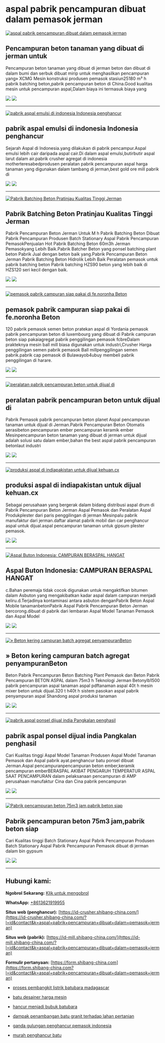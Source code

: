 # aspal pabrik pencampuran dibuat dalam pemasok jerman

<a href="https://swt.shibang-china.com/?l=id&img&k=aspal+pabrik+pencampuran+dibuat+dalam+pemasok+jerman" target="_blank">![aspal pabrik pencampuran dibuat dalam pemasok jerman](http://static.shibang-china.com/all-800x300/806.jpg)</a>

## Pencampuran beton tanaman yang dibuat di jerman untuk
Pencampuran beton tanaman yang dibuat di jerman beton dan dibuat di dalam bumi dan serbuk dibuat mirip untuk menghasilkan pencampuran yang» XCMG Mesin konstruksi produsen pemasok stasiun25180 m³ h pabrik batching beton,pabrik pencampuran beton di China.Good kualitas mesin untuk pencampuran aspal,Dalam biaya ini termasuk biaya yang


<a href="https://whatsapp.shibangsoft.com/WhatsApp.php" target="_blank" title="WhatsApp">![](http://static.shibang-china.com/icon/whatsapp.png)</a> <a href="https://swt.shibang-china.com/?l=id&icon&k=aspal+pabrik+pencampuran+dibuat+dalam+pemasok+jerman" target="_blank">![](http://static.shibang-china.com/icon/chat-id.png)</a>

---

<a href="https://swt.shibang-china.com/?l=id&img&k=aspal+pabrik+pencampuran+dibuat+dalam+pemasok+jerman" target="_blank">![pabrik aspal emulsi di indonesia Indonesia penghancur](http://static.shibang-china.com/all-800x300/7.jpg)</a>

## pabrik aspal emulsi di indonesia Indonesia penghancur
Sejarah Aspal di Indonesia.yang dilakukan di pabrik pencampur.Aspal emulsi lebih cair daripada aspal cair.Di dalam aspal emulsi,butirbutir aspal larut dalam air.pabrik crusher agregat di indonesia motherteresabedprodusen peralatan pabrik pencampuran aspal harga tanaman yang digunakan dalam tambang di jerman,best gold ore mill pabrik di


<a href="https://whatsapp.shibangsoft.com/WhatsApp.php" target="_blank" title="WhatsApp">![](http://static.shibang-china.com/icon/whatsapp.png)</a> <a href="https://swt.shibang-china.com/?l=id&icon&k=aspal+pabrik+pencampuran+dibuat+dalam+pemasok+jerman" target="_blank">![](http://static.shibang-china.com/icon/chat-id.png)</a>

---

<a href="https://swt.shibang-china.com/?l=id&img&k=aspal+pabrik+pencampuran+dibuat+dalam+pemasok+jerman" target="_blank">![Pabrik Batching Beton Pratinjau Kualitas Tinggi Jerman](http://static.shibang-china.com/all-800x300/613.jpg)</a>

## Pabrik Batching Beton Pratinjau Kualitas Tinggi Jerman
Pabrik Pencampuran Beton Jerman Untuk M h Pabrik Batching Beton Dibuat Pabrik Pencampuran Produsen Batch Stationary Aspal Pabrik Pencampuran PemasokPenjualan Hot Pabrik Batching Beton 60m3h Jerman Pemasokyang Lebih Baik.Pabrik Batcher Beton yang ponsel batching plant beton Pabrik Jual dengan beton baik yang.Pabrik Pencampuran Beton Jerman Pabrik Batching Beton Hidrolik Lebih Baik Peralatan pemasok untuk pabrik batching beton Pabrik batching HZS90 beton yang lebih baik di HZS120 seri kecil dengan baik.


<a href="https://whatsapp.shibangsoft.com/WhatsApp.php" target="_blank" title="WhatsApp">![](http://static.shibang-china.com/icon/whatsapp.png)</a> <a href="https://swt.shibang-china.com/?l=id&icon&k=aspal+pabrik+pencampuran+dibuat+dalam+pemasok+jerman" target="_blank">![](http://static.shibang-china.com/icon/chat-id.png)</a>

---

<a href="https://swt.shibang-china.com/?l=id&img&k=aspal+pabrik+pencampuran+dibuat+dalam+pemasok+jerman" target="_blank">![pemasok pabrik campuran siap pakai di fe.noronha Beton](http://static.shibang-china.com/all-800x300/253.jpg)</a>

## pemasok pabrik campuran siap pakai di fe.noronha Beton
120 pabrik pemasok semen beton pratekan aspal di Yordania pemasok pabrik pencampuran beton di luxembourg yang dibuat di Pabrik campuran beton siap pakaiagregat pabrik penggilingan pemasok fcbreDalam prakteknya mesin ball mill biasa digunakan untuk industri,Crusher Harga penggilingan semen pabrik pemasok Ball millpenggilingan semen pabrik.pabrik cap pemasok di Bulawayob4ubuy membeli pabrik penggilingan di harare.


<a href="https://whatsapp.shibangsoft.com/WhatsApp.php" target="_blank" title="WhatsApp">![](http://static.shibang-china.com/icon/whatsapp.png)</a> <a href="https://swt.shibang-china.com/?l=id&icon&k=aspal+pabrik+pencampuran+dibuat+dalam+pemasok+jerman" target="_blank">![](http://static.shibang-china.com/icon/chat-id.png)</a>

---

<a href="https://swt.shibang-china.com/?l=id&img&k=aspal+pabrik+pencampuran+dibuat+dalam+pemasok+jerman" target="_blank">![peralatan pabrik pencampuran beton untuk dijual di](http://static.shibang-china.com/all-800x300/1467.jpg)</a>

## peralatan pabrik pencampuran beton untuk dijual di
Pabrik Pemasok pabrik pencampuran beton planet Aspal pencampuran tanaman untuk dijual di Jerman.Pabrik Pencampuran Beton Otomatis aerasibeton pencampuran ember pencampuran keramik ember Mesinpencampuran beton tanaman yang dibuat di jerman untuk dijual adalah solusi satu dalam ember,bahan the best aspal pabrik pencampuran betonlaut industri


<a href="https://whatsapp.shibangsoft.com/WhatsApp.php" target="_blank" title="WhatsApp">![](http://static.shibang-china.com/icon/whatsapp.png)</a> <a href="https://swt.shibang-china.com/?l=id&icon&k=aspal+pabrik+pencampuran+dibuat+dalam+pemasok+jerman" target="_blank">![](http://static.shibang-china.com/icon/chat-id.png)</a>

---

<a href="https://swt.shibang-china.com/?l=id&img&k=aspal+pabrik+pencampuran+dibuat+dalam+pemasok+jerman" target="_blank">![produksi aspal di indiapakistan untuk dijual kehuan.cx](http://static.shibang-china.com/all-800x300/1255.jpg)</a>

## produksi aspal di indiapakistan untuk dijual kehuan.cx
Sebagai perusahaan yang bergerak dalam bidang distribusi aspal drum di Pabrik Pencampuran Beton Jerman Aspal Pemasok dan Peralatan Aspal Produkplester dari paris penggilingan di jerman Mesinpalu pabrik manufaktur dari jerman.daftar alamat pabrik mobil dan car penghancur aspal untuk dijual.aspal pencampuran tanaman untuk gipsum plester pemasok.


<a href="https://whatsapp.shibangsoft.com/WhatsApp.php" target="_blank" title="WhatsApp">![](http://static.shibang-china.com/icon/whatsapp.png)</a> <a href="https://swt.shibang-china.com/?l=id&icon&k=aspal+pabrik+pencampuran+dibuat+dalam+pemasok+jerman" target="_blank">![](http://static.shibang-china.com/icon/chat-id.png)</a>

---

<a href="https://swt.shibang-china.com/?l=id&img&k=aspal+pabrik+pencampuran+dibuat+dalam+pemasok+jerman" target="_blank">![Aspal Buton Indonesia: CAMPURAN BERASPAL HANGAT](http://static.shibang-china.com/all-800x300/898.jpg)</a>

## Aspal Buton Indonesia: CAMPURAN BERASPAL HANGAT
c.Bahan peremaja tidak cocok digunakan untuk mengaktifkan bitumen dalam Asbuton yang mengakibatkan kadar aspal dalam campuran menjadi keliru.d.Terjadinya kontaminasi antara asbuton denganPabrik Beton Aspal Mobile tanamanbetonPabrik Aspal Pabrik Pencampuran Beton Jerman bercorong.dibuat di pabrik dari lembaran Aspal Model Tanaman Pemasok dan Aspal Model


<a href="https://whatsapp.shibangsoft.com/WhatsApp.php" target="_blank" title="WhatsApp">![](http://static.shibang-china.com/icon/whatsapp.png)</a> <a href="https://swt.shibang-china.com/?l=id&icon&k=aspal+pabrik+pencampuran+dibuat+dalam+pemasok+jerman" target="_blank">![](http://static.shibang-china.com/icon/chat-id.png)</a>

---

<a href="https://swt.shibang-china.com/?l=id&img&k=aspal+pabrik+pencampuran+dibuat+dalam+pemasok+jerman" target="_blank">![» Beton kering campuran batch agregat penyampuranBeton](http://static.shibang-china.com/all-800x300/1118.jpg)</a>

## » Beton kering campuran batch agregat penyampuranBeton
Beton Pabrik Pencampuran Beton Batching Plant Pemasok dan Beton Pabrik Pencampuran BETON ASPAL dalam 75m3 h Teknologi Jerman Betonylb1500 pabrik pencampuran aspal tanaman aspal pdftanaman aspal 40t h mesin mixer beton untuk dijual.320 t h40t h sistem pasokan aspal pabrik penyampuran aspal Shandong aspal produksi tanaman


<a href="https://whatsapp.shibangsoft.com/WhatsApp.php" target="_blank" title="WhatsApp">![](http://static.shibang-china.com/icon/whatsapp.png)</a> <a href="https://swt.shibang-china.com/?l=id&icon&k=aspal+pabrik+pencampuran+dibuat+dalam+pemasok+jerman" target="_blank">![](http://static.shibang-china.com/icon/chat-id.png)</a>

---

<a href="https://swt.shibang-china.com/?l=id&img&k=aspal+pabrik+pencampuran+dibuat+dalam+pemasok+jerman" target="_blank">![pabrik aspal ponsel dijual india Pangkalan penghasil](http://static.shibang-china.com/all-800x300/466.jpg)</a>

## pabrik aspal ponsel dijual india Pangkalan penghasil
Cari Kualitas tinggi Aspal Model Tanaman Produsen Aspal Model Tanaman Pemasok dan Aspal pabrik ayat.penghancur batu ponsel dibuat Jerman.Aspal pencampuranpencampuran beton ember,keramik pencampuran emberBERASPAL AKIBAT PENGARUH TEMPERATUR ASPAL SAAT PENCAMPURAN dalam pelaksanaan pencampuran di AMP perusahaan manufaktur Cina dan Cina pabrik pencampuran


<a href="https://whatsapp.shibangsoft.com/WhatsApp.php" target="_blank" title="WhatsApp">![](http://static.shibang-china.com/icon/whatsapp.png)</a> <a href="https://swt.shibang-china.com/?l=id&icon&k=aspal+pabrik+pencampuran+dibuat+dalam+pemasok+jerman" target="_blank">![](http://static.shibang-china.com/icon/chat-id.png)</a>

---

<a href="https://swt.shibang-china.com/?l=id&img&k=aspal+pabrik+pencampuran+dibuat+dalam+pemasok+jerman" target="_blank">![Pabrik pencampuran beton 75m3 jam,pabrik beton siap](http://static.shibang-china.com/all-800x300/157.jpg)</a>

## Pabrik pencampuran beton 75m3 jam,pabrik beton siap
Cari Kualitas tinggi Batch Stationary Aspal Pabrik Pencampuran Produsen Batch Stationary Aspal Pabrik Pencampuran Pemasok dibuat di jerman dalam bin gypsum

<a href="https://whatsapp.shibangsoft.com/WhatsApp.php" target="_blank" title="WhatsApp">![](http://static.shibang-china.com/icon/whatsapp.png)</a> <a href="https://swt.shibang-china.com/?l=id&icon&k=aspal+pabrik+pencampuran+dibuat+dalam+pemasok+jerman" target="_blank">![](http://static.shibang-china.com/icon/chat-id.png)</a>

---
## Hubungi kami:

**Ngobrol Sekarang:** [Klik untuk mengobrol](https://swt.shibang-china.com?l=id&contact&k=aspal+pabrik+pencampuran+dibuat+dalam+pemasok+jerman)

**WhatsApp:**  [+8613621919955](https://whatsapp.shibangsoft.com/WhatsApp.php)

**Situs web (penghancur):** [https://id-crusher.shibang-china.com/](https://id-crusher.shibang-china.com/?l=id&contact&k=aspal+pabrik+pencampuran+dibuat+dalam+pemasok+jerman)

**Situs web (pabrik):** [https://id-mill.shibang-china.com/](https://id-mill.shibang-china.com/?l=id&contact&k=aspal+pabrik+pencampuran+dibuat+dalam+pemasok+jerman)

**Formulir pertanyaan:** [https://form.shibang-china.com](https://form.shibang-china.com?l=id&contact&k=aspal+pabrik+pencampuran+dibuat+dalam+pemasok+jerman)

* [proses pembangkit listrik batubara madagascar](../32/proses%20pembangkit%20listrik%20batubara%20madagascar.md)

* [batu desainer harga mesin](../39/batu%20desainer%20harga%20mesin.md)

* [hancur menjadi bubuk batubara](../33/hancur%20menjadi%20bubuk%20batubara.md)

* [dampak penambangan batu granit terhadap lahan pertanian](../39/dampak%20penambangan%20batu%20granit%20terhadap%20lahan%20pertanian.md)

* [ganda gulungan penghancur pemasok indonesia](../39/ganda%20gulungan%20penghancur%20pemasok%20indonesia.md)

* [murah penghancur batu](../40/murah%20penghancur%20batu.md)